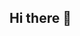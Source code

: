 ## Hi there 👋

<!--
**mileidy3b/mileidy3b** is a ✨ _special_ ✨ repository because its `README.md` (this file) appears on your GitHub profile.

Here are some ideas to get you started:

- 🔭 I’m currently working on alura project
- 🌱 I’m currently learning javascript
- 👯 I use this space to organize and share my projects
-->
